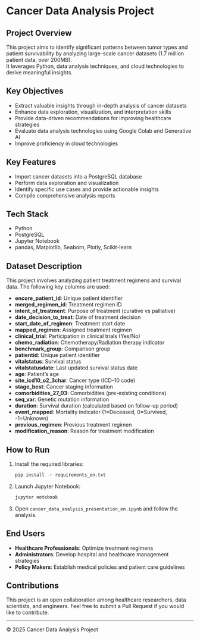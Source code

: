 # Cancer Data Analysis Project

## Project Overview
This project aims to identify significant patterns between tumor types and patient survivability by analyzing large-scale cancer datasets (1.7 million patient data, over 200MB).  
It leverages Python, data analysis techniques, and cloud technologies to derive meaningful insights.

## Key Objectives
- Extract valuable insights through in-depth analysis of cancer datasets
- Enhance data exploration, visualization, and interpretation skills
- Provide data-driven recommendations for improving healthcare strategies
- Evaluate data analysis technologies using Google Colab and Generative AI
- Improve proficiency in cloud technologies

## Key Features
- Import cancer datasets into a PostgreSQL database
- Perform data exploration and visualization
- Identify specific use cases and provide actionable insights
- Compile comprehensive analysis reports

## Tech Stack
- Python
- PostgreSQL
- Jupyter Notebook
- pandas, Matplotlib, Seaborn, Plotly, Scikit-learn

## Dataset Description
This project involves analyzing patient treatment regimens and survival data. The following key columns are used:

- **encore_patient_id**: Unique patient identifier
- **merged_regimen_id**: Treatment regimen ID
- **intent_of_treatment**: Purpose of treatment (curative vs palliative)
- **date_decision_to_treat**: Date of treatment decision
- **start_date_of_regimen**: Treatment start date
- **mapped_regimen**: Assigned treatment regimen
- **clinical_trial**: Participation in clinical trials (Yes/No)
- **chemo_radiation**: Chemotherapy/Radiation therapy indicator
- **benchmark_group**: Comparison group
- **patientid**: Unique patient identifier
- **vitalstatus**: Survival status
- **vitalstatusdate**: Last updated survival status date
- **age**: Patient’s age
- **site_icd10_o2_3char**: Cancer type (ICD-10 code)
- **stage_best**: Cancer staging information
- **comorbidities_27_03**: Comorbidities (pre-existing conditions)
- **seq_var**: Genetic mutation information
- **duration**: Survival duration (calculated based on follow-up period)
- **event_mapped**: Mortality indicator (1=Deceased, 0=Survived, -1=Unknown)
- **previous_regimen**: Previous treatment regimen
- **modification_reason**: Reason for treatment modification

## How to Run
1. Install the required libraries:
   ```bash
   pip install -r requirements_en.txt
   ```
2. Launch Jupyter Notebook:
   ```bash
   jupyter notebook
   ```
3. Open `cancer_data_analysis_presentation_en.ipynb` and follow the analysis.

## End Users
- **Healthcare Professionals**: Optimize treatment regimens
- **Administrators**: Develop hospital and healthcare management strategies
- **Policy Makers**: Establish medical policies and patient care guidelines

## Contributions
This project is an open collaboration among healthcare researchers, data scientists, and engineers. Feel free to submit a Pull Request if you would like to contribute.

---

© 2025 Cancer Data Analysis Project
